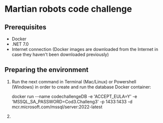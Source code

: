 # Martian robots code challenge

## Prerequisites
- Docker
- .NET 7.0
- Internet connection (Docker images are downloaded from the Internet in case they haven't been downloaded previously)

## Preparing the environment
1. Run the next command in Terminal (Mac/Linux) or Powershell (Windows) in order to create and run the database Docker container:
   
    docker run --name codechallengeDB -e 'ACCEPT_EULA=Y' -e 'MSSQL_SA_PASSWORD=Cod3.Challeng3' -p 1433:1433 -d mcr.microsoft.com/mssql/server:2022-latest

2. 